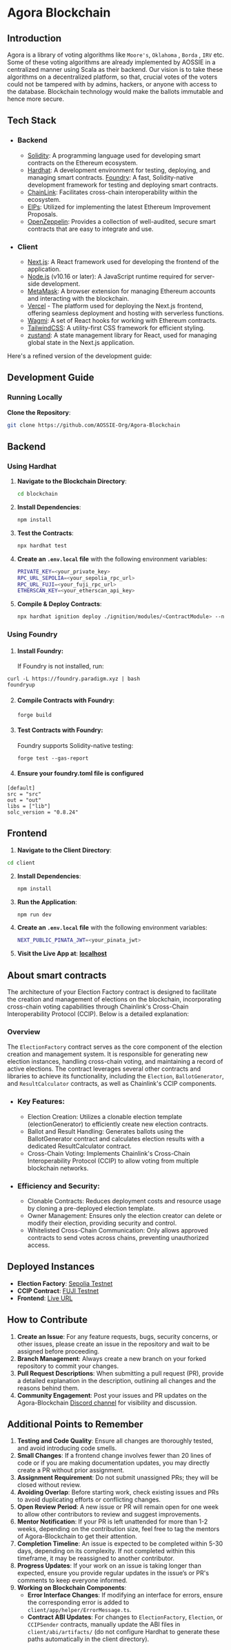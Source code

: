 # Agora Blockchain

## Introduction

Agora is a library of voting algorithms like `Moore's`, `Oklahoma` , `Borda` , `IRV` etc. Some of these voting algorithms are already implemented by AOSSIE in a centralized manner using Scala as their backend. Our vision is to take these algorithms on a decentralized platform, so that, crucial votes of the voters could not be tampered with by admins, hackers, or anyone with access to the database. Blockchain technology would make the ballots immutable and hence more secure.

## Tech Stack

- ### Backend

  - [Solidity](https://docs.soliditylang.org/en/v0.8.24/): A programming language used for developing smart contracts on the Ethereum ecosystem.
  - [Hardhat](https://hardhat.org/): A development environment for testing, deploying, and managing smart contracts.
    [Foundry](): A fast, Solidity-native development framework for testing and deploying smart contracts.
  - [ChainLink](https://docs.chain.link/ccip): Facilitates cross-chain interoperability within the ecosystem.
  - [EIPs](https://eips.ethereum.org/): Utilized for implementing the latest Ethereum Improvement Proposals.
  - [OpenZeppelin](https://www.openzeppelin.com/): Provides a collection of well-audited, secure smart contracts that are easy to integrate and use.

- ### Client

  - [Next.js](https://nextjs.org/): A React framework used for developing the frontend of the application.
  - [Node.js](https://nodejs.org/en/) (v10.16 or later): A JavaScript runtime required for server-side development.
  - [MetaMask](https://metamask.io): A browser extension for managing Ethereum accounts and interacting with the blockchain.
  - [Vercel](https://vercel.com/) - The platform used for deploying the Next.js frontend, offering seamless deployment and hosting with serverless functions.
  - [Wagmi](https://wagmi.sh/): A set of React hooks for working with Ethereum contracts.
  - [TailwindCSS](https://tailwindcss.com/): A utility-first CSS framework for efficient styling.
  - [zustand](https://zustand.docs.pmnd.rs/getting-started/introduction): A state management library for React, used for managing global state in the Next.js application.

Here's a refined version of the development guide:

## Development Guide

### Running Locally

**Clone the Repository**:

```bash
git clone https://github.com/AOSSIE-Org/Agora-Blockchain
```

## Backend

### Using Hardhat

1. **Navigate to the Blockchain Directory**:

   ```bash
   cd blockchain
   ```

2. **Install Dependencies**:

   ```bash
   npm install
   ```

3. **Test the Contracts**:

   ```bash
   npx hardhat test
   ```

4. **Create an `.env.local` file** with the following environment variables:

   ```bash
   PRIVATE_KEY=<your_private_key>
   RPC_URL_SEPOLIA=<your_sepolia_rpc_url>
   RPC_URL_FUJI=<your_fuji_rpc_url>
   ETHERSCAN_KEY=<your_etherscan_api_key>
   ```

5. **Compile & Deploy Contracts**:
   ```bash
   npx hardhat ignition deploy ./ignition/modules/<ContractModule> --network <Network> --verify
   ```

### Using Foundry

1. #### Install Foundry:

   If Foundry is not installed, run:

```
curl -L https://foundry.paradigm.xyz | bash
foundryup
```

2. #### Compile Contracts with Foundry:

   ```
   forge build
   ```

3. #### Test Contracts with Foundry:

   Foundry supports Solidity-native testing:

   ```
   forge test --gas-report
   ```

4. #### Ensure your foundry.toml file is configured

```
[default]
src = "src"
out = "out"
libs = ["lib"]
solc_version = "0.8.24"
```

## Frontend

1. **Navigate to the Client Directory**:

```bash
cd client
```

2. **Install Dependencies**:

   ```bash
   npm install
   ```

3. **Run the Application**:

   ```bash
   npm run dev
   ```

4. **Create an `.env.local` file** with the following environment variables:

   ```bash
   NEXT_PUBLIC_PINATA_JWT=<your_pinata_jwt>
   ```

5. **Visit the Live App at**:
   **[localhost](http://localhost:3000/)**

## About smart contracts

The architecture of your Election Factory contract is designed to facilitate the creation and management of elections on the blockchain, incorporating cross-chain voting capabilities through Chainlink's Cross-Chain Interoperability Protocol (CCIP). Below is a detailed explanation:

### Overview

The `ElectionFactory` contract serves as the core component of the election creation and management system. It is responsible for generating new election instances, handling cross-chain voting, and maintaining a record of active elections. The contract leverages several other contracts and libraries to achieve its functionality, including the `Election`, `BallotGenerator`, and `ResultCalculator` contracts, as well as Chainlink's CCIP components.

- ### Key Features:

  - Election Creation: Utilizes a clonable election template (electionGenerator) to efficiently create new election contracts.
  - Ballot and Result Handling: Generates ballots using the BallotGenerator contract and calculates election results with a dedicated ResultCalculator contract.
  - Cross-Chain Voting: Implements Chainlink's Cross-Chain Interoperability Protocol (CCIP) to allow voting from multiple blockchain networks.

- ### Efficiency and Security:

  - Clonable Contracts: Reduces deployment costs and resource usage by cloning a pre-deployed election template.
  - Owner Management: Ensures only the election creator can delete or modify their election, providing security and control.
  - Whitelisted Cross-Chain Communication: Only allows approved contracts to send votes across chains, preventing unauthorized access.

## Deployed Instances

- **Election Factory**: [Sepolia Testnet](https://sepolia.etherscan.io/address/0x64c720eBD5227bba57a5E8282893e71087cCcBb8#code)
- **CCIP Contract**: [FUJI Testnet](https://testnet.snowtrace.io//address/0xf267f0603672E791779E52B153BD9A39C9928767#code)
- **Frontend**: [Live URL](https://agora-blockchain.vercel.app/)

## How to Contribute

1. **Create an Issue**: For any feature requests, bugs, security concerns, or other issues, please create an issue in the repository and wait to be assigned before proceeding.
2. **Branch Management**: Always create a new branch on your forked repository to commit your changes.
3. **Pull Request Descriptions**: When submitting a pull request (PR), provide a detailed explanation in the description, outlining all changes and the reasons behind them.
4. **Community Engagement**: Post your issues and PR updates on the Agora-Blockchain [Discord channel](https://discord.gg/HrJ6eKJ28a) for visibility and discussion.

## Additional Points to Remember

1. **Testing and Code Quality**: Ensure all changes are thoroughly tested, and avoid introducing code smells.
2. **Small Changes**: If a frontend change involves fewer than 20 lines of code or if you are making documentation updates, you may directly create a PR without prior assignment.
3. **Assignment Requirement**: Do not submit unassigned PRs; they will be closed without review.
4. **Avoiding Overlap**: Before starting work, check existing issues and PRs to avoid duplicating efforts or conflicting changes.
5. **Open Review Period**: A new issue or PR will remain open for one week to allow other contributors to review and suggest improvements.
6. **Mentor Notification**: If your PR is left unattended for more than 1-2 weeks, depending on the contribution size, feel free to tag the mentors of Agora-Blockchain to get their attention.
7. **Completion Timeline**: An issue is expected to be completed within 5-30 days, depending on its complexity. If not completed within this timeframe, it may be reassigned to another contributor.
8. **Progress Updates**: If your work on an issue is taking longer than expected, ensure you provide regular updates in the issue’s or PR's comments to keep everyone informed.
9. **Working on Blockchain Components**:
   - **Error Interface Changes**: If modifying an interface for errors, ensure the corresponding error is added to `client/app/helper/ErrorMessage.ts`.
   - **Contract ABI Updates**: For changes to `ElectionFactory`, `Election`, or `CCIPSender` contracts, manually update the ABI files in `client/abi/artifacts/` (do not configure Hardhat to generate these paths automatically in the client directory).
